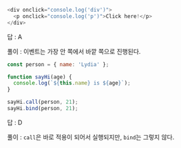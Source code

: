 ```javascript
<div onclick="console.log('div')">
  <p onclick="console.log('p')">Click here!</p>
</div>
```

답 : A

풀이 : 이벤트는 가장 안 쪽에서 바깥 쪽으로 진행된다.

```javascript
const person = { name: 'Lydia' };

function sayHi(age) {
  console.log(`${this.name} is ${age}`);
}

sayHi.call(person, 21);
sayHi.bind(person, 21);
```

답 : D

풀이 : `call`은 바로 적용이 되어서 실행되지만, `bind`는 그렇지 않다.